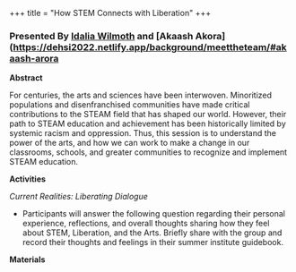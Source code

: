 +++
title = "How STEM Connects with Liberation"
+++

### Presented By [Idalia Wilmoth](https://dehsi2022.netlify.app/background/meettheteam/#idalia-t-wilmoth) and [Akaash Akora](https://dehsi2022.netlify.app/background/meettheteam/#akaash-arora

**Abstract**

For centuries, the arts and sciences have been interwoven. Minoritized populations and disenfranchised communities have made critical contributions to the STEAM field that has shaped our world. However, their path to STEAM education and achievement has been historically limited by systemic racism and oppression. Thus, this session is to understand the power of the arts, and how we can work to make a change in our classrooms, schools, and greater communities to recognize and implement STEAM education.

**Activities**

*Current Realities: Liberating Dialogue*
* Participants will answer the following question regarding their personal experience, reflections, and overall thoughts sharing how they feel about STEM, Liberation, and the Arts. Briefly share with the group and record their thoughts and feelings in their summer institute guidebook.

**Materials**